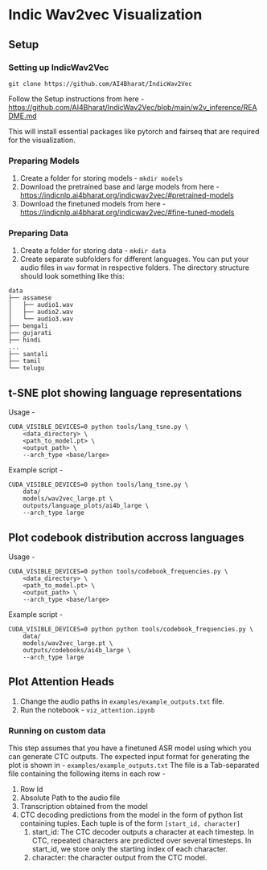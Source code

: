 # Indic Wav2vec Visualization

## Setup

### Setting up IndicWav2Vec
```
git clone https://github.com/AI4Bharat/IndicWav2Vec
```
Follow the Setup instructions from here - https://github.com/AI4Bharat/IndicWav2Vec/blob/main/w2v_inference/README.md

This will install essential packages like pytorch and fairseq that are required for the visualization.

### Preparing Models
1. Create a folder for storing models - `mkdir models`
2. Download the pretrained base and large models from here - https://indicnlp.ai4bharat.org/indicwav2vec/#pretrained-models
2. Download the finetuned models from here - https://indicnlp.ai4bharat.org/indicwav2vec/#fine-tuned-models

### Preparing Data

1. Create a folder for storing data - `mkdir data`
2. Create separate subfolders for different languages. You can put your audio files in `wav` format in respective folders. The directory structure should look something like this:
```
data
├── assamese
│   ├── audio1.wav
│   ├── audio2.wav
│   └── audio3.wav
├── bengali
├── gujarati
├── hindi
...
├── santali
├── tamil
└── telugu
```

## t-SNE plot showing language representations

Usage -

```
CUDA_VISIBLE_DEVICES=0 python tools/lang_tsne.py \
    <data_directory> \
    <path_to_model.pt> \
    <output_path> \
    --arch_type <base/large>
```

Example script - 
```
CUDA_VISIBLE_DEVICES=0 python tools/lang_tsne.py \
    data/ 
    models/wav2vec_large.pt \
    outputs/language_plots/ai4b_large \
    --arch_type large
```

## Plot codebook distribution accross languages

Usage -

```
CUDA_VISIBLE_DEVICES=0 python tools/codebook_frequencies.py \
    <data_directory> \
    <path_to_model.pt> \
    <output_path> \
    --arch_type <base/large>
```

Example script - 
```
CUDA_VISIBLE_DEVICES=0 python python tools/codebook_frequencies.py \
    data/ 
    models/wav2vec_large.pt \
    outputs/codebooks/ai4b_large \
    --arch_type large
```

## Plot Attention Heads

1. Change the audio paths in `examples/example_outputs.txt` file.
2. Run the notebook - `viz_attention.ipynb`

###  Running on custom data

This step assumes that you have a finetuned ASR model using which you can generate CTC outputs. The expected input format for generating the plot is shown in - `examples/example_outputs.txt`
The file is a Tab-separated file containing the following items in each row -
1. Row Id
2. Absolute Path to the audio file
3. Transcription obtained from the model
4. CTC decoding predictions from the model in the form of python list containing tuples. Each tuple is of the form `[start_id, character]`
    1. start_id: The CTC decoder outputs a character at each timestep. In CTC, repeated characters are predicted over several timesteps. In start_id, we store only the starting index of each character.
    2. character: the character output from the CTC model.



